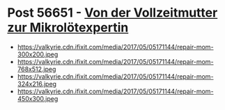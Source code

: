 # Post 56651 - [Von der Vollzeitmutter zur Mikrolötexpertin](https://www.ifixit.com/News/56651/von-der-vollzeitmutter-zur-mikrolo%cc%88texpertin)

- https://valkyrie.cdn.ifixit.com/media/2017/05/05171144/repair-mom-300x200.jpeg
- https://valkyrie.cdn.ifixit.com/media/2017/05/05171144/repair-mom-768x512.jpeg
- https://valkyrie.cdn.ifixit.com/media/2017/05/05171144/repair-mom-324x216.jpeg
- https://valkyrie.cdn.ifixit.com/media/2017/05/05171144/repair-mom-450x300.jpeg
